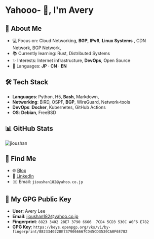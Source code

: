 # Yahooo- 👋, I'm Avery

## 🚀 About Me  
- 💻 Focus on: Cloud Networking, **BGP**, **IPv6**, **Linux Systems** , CDN Network, BGP Network,   
- 📚 Currently learning: Rust, Distributed Systems  
- ✨ Interests: Internet infrastructure, **DevOps**, Open Source
- 🎌 Languages: **JP** · **CN** · **EN**

## 🛠️ Tech Stack
- **Languages**: Python, H5, **Bash**, Markdown,   
- **Networking**: BIRD, OSPF, **BGP**, WireGuard, Network-tools  
- **DevOps**: **Docker**, Kubernetes, GitHub Actions  
- **OS**: **Debian**, FreeBSD  

## 📊 GitHub Stats
 <img src="https://komarev.com/ghpvc/?username=jioushan&label=Profile%20views&color=0e75b6&style=flat" alt="jioushan" />

## 🔗 Find Me
- 🌐 [Blog](https://blog.jsmsr.com)  
- 💼 [LinkedIn](https://www.linkedin.com/in/avery-lee-b2015a15b)  
- ✉️ Email: `jioushan182@yahoo.co.jp`

## 🔐 My GPG Public Key

- **User**: Avery Lee
- **Email**: jioushan182@yahoo.co.jp
- **Fingerprint**: `8823 3402 28E7 3790 6666  7CD4 5CD3 530C A0F6 E782`
- **GPG Key**: `https://keys.openpgp.org/vks/v1/by-fingerprint/8823340228E7379066667CD45CD3530CA0F6E782`
